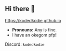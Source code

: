 ## Hi there 👋
https://kodedkodie.github.io

* **Pronouns:** Any is fine.
* I have an okegom pfp!

Discord: `kodedkodie`
